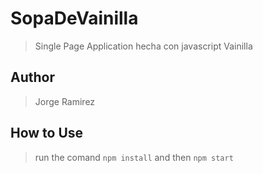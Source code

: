 # SopaDeVainilla
> Single Page Application hecha con javascript Vainilla

## Author 
> Jorge Ramirez

## How to Use
> run the comand ```npm install``` and then ```npm start```